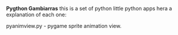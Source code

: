 __Pygthon Gambiarras__
this is a set of python little python apps hera a explanation of each one:

pyanimview.py - pygame sprite animation view.
